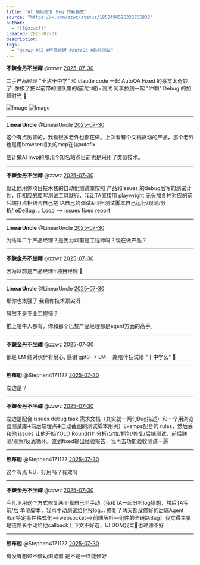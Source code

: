 ```yaml
---
title: "AI 辅助修复 Bug 的新模式"
source: "https://x.com/zzwz/status/1950496526322765832"
author:
  - "[[@zzwz]]"
created: 2025-07-31
description:
tags:
  - "@zzwz #AI #产品经理 #AutoQA #软件测试"
---
```

**不鍊金丹不坐禪** @zzwz [2025-07-30](https://x.com/zzwz/status/1950496526322765832)

二手产品经理 "全沾干中学" 和 claude code 一起 AutoQA Fixed 的感觉太奇妙了! 像极了把以前带的团队里的(前/后端)+测试 同事拉到一起 "冲刺" Debug 的加班时光 🙌

![Image](https://pbs.twimg.com/media/GxGOPJZbAAABtDH?format=jpg&name=large) ![Image](https://pbs.twimg.com/media/GxGOPprbkAAf3C-?format=jpg&name=large)

---

**LinearUncle** @LinearUncle [2025-07-30](https://x.com/LinearUncle/status/1950497503234928938)

这个有点厉害的，我看很多老外也都在做。上次看有个文档驱动的产品，那个老外也是用browser相关的mcp在做autofix.

估计做AI mvp的那几个知名站点目前也是采用了类似技术。

---

**不鍊金丹不坐禪** @zzwz [2025-07-30](https://x.com/zzwz/status/1950498621469962454)

就让他用你项目技术栈的自动化测试库按照 产品和issues 的debug后写的测试计划，用相应的库写测试工具就行，我让TA直接用 playwright 无头加各种对应的前后端打点相结合自己搓TA自己的调试&回归测试脚本自己运行/观测/分析/reDeBug … Loop —> issues fixed report

---

**LinearUncle** @LinearUncle [2025-07-30](https://x.com/LinearUncle/status/1950496921048785296)

为啥叫二手产品经理？是因为以前是工程师吗？现在做产品？

---

**不鍊金丹不坐禪** @zzwz [2025-07-30](https://x.com/zzwz/status/1950497111969034376)

因为以前是产品经理➕项目经理 🤦

---

**LinearUncle** @LinearUncle [2025-07-30](https://x.com/LinearUncle/status/1950497847411118241)

那你也太强了 我看你技术顶尖呀

居然不是专业工程师？

推上啥牛人都有，你和那个巴黎产品经理都是agent方面的高手。

---

**不鍊金丹不坐禪** @zzwz [2025-07-30](https://x.com/zzwz/status/1950506445595922547)

都是 LM 结对伙伴有耐心, 感谢 gpt3--> LM 一路陪伴狂试错 "干中学么" 🤣

---

**熊布朗** @Stephen4171127 [2025-07-30](https://x.com/Stephen4171127/status/1950534516935680324)

左边是？

---

**不鍊金丹不坐禪** @zzwz [2025-07-30](https://x.com/zzwz/status/1950537274984223116)

左边是配合 issues debug task 需求文档（其实就一两句Bug描述）和一个用浏览器测试库➕前后端埋点➕自动截图的测试脚本用例）Examps配合的 rules，然后丢和他 issues 让他开始YOLO Round(1): 分析/定位/抓包/修复/后端测试，前后联测/观察/反思循环。直到fixed输出经验报告，我再去功能验收测试一遍

---

**熊布朗** @Stephen4171127 [2025-07-30](https://x.com/Stephen4171127/status/1950538171495670044)

这个有点 NB，好用吗？有效吗

---

**不鍊金丹不坐禪** @zzwz [2025-07-30](https://x.com/zzwz/status/1950539808045953453)

今儿下用这个方式修复两个我自己半手动（我和TA一起分析log猜想，然后TA写前/后 单测脚本，我再手动测试给他报log… 修复了两天都没修好的后端Agent Run特定事件格式化—>websocket—>前端解析—组件的全链路Bug）我觉得主要是链路长手动给他callback上下文不好选，UI DOM我菜🐓也过滤不好

---

**熊布朗** @Stephen4171127 [2025-07-30](https://x.com/Stephen4171127/status/1950626151476465704)

有没有想过不借助浏览器 是不是一样能修好